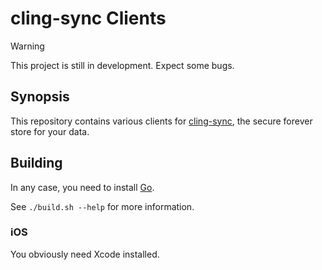 # cling-sync Clients

> [!WARNING]
> This project is still in development. Expect some bugs.

## Synopsis

This repository contains various clients for [cling-sync](https://github.com/cling-com/cling-sync),
the secure forever store for your data.

## Building

In any case, you need to install [Go](https://go.dev/doc/install).

See `./build.sh --help` for more information.

### iOS

You obviously need Xcode installed.
